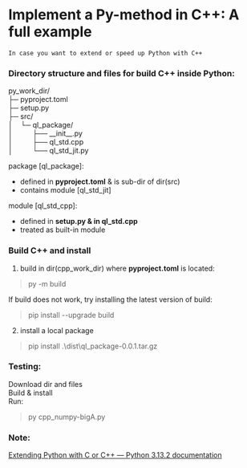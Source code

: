 # Implement a Py-method in C++: A full example
    In case you want to extend or speed up Python with C++

### Directory structure and files for build C++ inside Python:
py_work_dir/\
├─ pyproject.toml\
├─ setup.py\
├─ src/\
│&nbsp;&nbsp;&nbsp;&nbsp;└─ ql_package/\
│&nbsp;&nbsp;&nbsp;&nbsp;&nbsp;&nbsp;&nbsp;&nbsp;&nbsp;&nbsp;├── \_\_init__.py\
│&nbsp;&nbsp;&nbsp;&nbsp;&nbsp;&nbsp;&nbsp;&nbsp;&nbsp;&nbsp;├── ql_std.cpp\
│&nbsp;&nbsp;&nbsp;&nbsp;&nbsp;&nbsp;&nbsp;&nbsp;&nbsp;&nbsp;└── ql_std_jit.py
 
package [ql_package]:
- defined in **pyproject.toml** & is sub-dir of dir(src)
- contains module [ql_std_jit]

module [ql_std_cpp]:
- defined in **setup.py & in ql_std.cpp**
- treated as built-in module

### Build C++ and install

1. build in dir(cpp_work_dir) where **pyproject.toml** is located:
> py -m build

If build does not work, try installing the latest version of build:
> pip install --upgrade build

2. install a local package
> pip install .\dist\ql_package-0.0.1.tar.gz

### Testing:
Download dir and files\
Build & install\
Run:
> py cpp_numpy-bigA.py

### Note:
[Extending Python with C or C++ — Python 3.13.2 documentation](https://docs.python.org/3/extending/extending.html)
